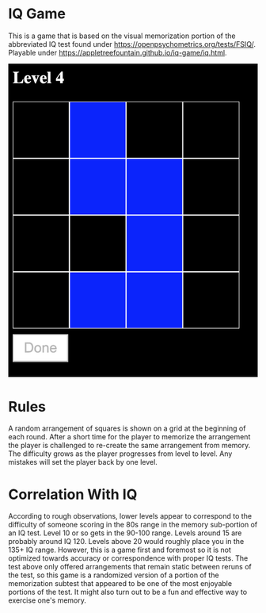 # IQ Game

This is a game that is based on the visual memorization portion of the abbreviated IQ test found under https://openpsychometrics.org/tests/FSIQ/. Playable under https://appletreefountain.github.io/iq-game/iq.html.

![Preview](/preview1.png)

# Rules

A random arrangement of squares is shown on a grid at the beginning of each round. After a short time for the player to memorize the arrangement the player is challenged to re-create the same arrangement from memory. The difficulty grows as the player progresses from level to level. Any mistakes will set the player back by one level. 

# Correlation With IQ

According to rough observations, lower levels appear to correspond to the difficulty of someone scoring in the 80s range in the memory sub-portion of an IQ test. Level 10 or so gets in the 90-100 range. Levels around 15 are probably around IQ 120. Levels above 20 would roughly place you in the 135+ IQ range. However, this is a game first and foremost so it is not optimized towards accuracy or correspondence with proper IQ tests. The test above only offered arrangements that remain static between reruns of the test, so this game is a randomized version of a portion of the memorization subtest that appeared to be one of the most enjoyable portions of the test. It might also turn out to be a fun and effective way to exercise one's memory.

